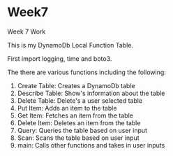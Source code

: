 # Week7
Week 7 Work

This is my DynamoDb Local Function Table. 

First import logging, time and boto3.

The there are various functions including the following:

1. Create Table: Creates a DynamoDb table
2. Describe Table: Show's information about the table
3. Delete Table: Delete's a user selected table
4. Put Item: Adds an item to the table
5. Get Item: Fetches an item from the table
6. Delete Item: Deletes an item from the table
7. Query: Queries the table based on user input
8. Scan: Scans the table based on user input
9. main: Calls other functions and takes in user inputs

